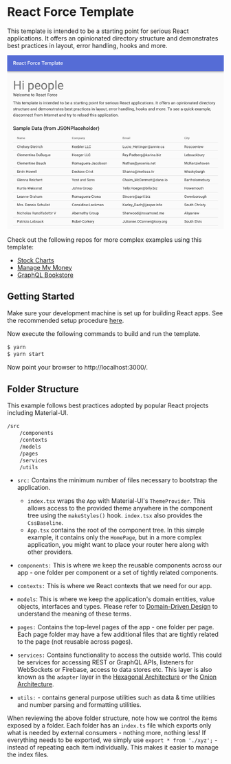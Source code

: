 # React Force Template

This template is intended to be a starting point for serious React applications.
It offers an opinionated directory structure and demonstrates best practices in
layout, error handling, hooks and more.

![Screen Shot](assets/screen-shot.png)

Check out the following repos for more complex examples using this template:

-   [Stock Charts](https://github.com/nareshbhatia/stock-charts)
-   [Manage My Money](https://github.com/nareshbhatia/manage-my-money)
-   [GraphQL Bookstore](https://github.com/nareshbhatia/graphql-bookstore)

## Getting Started

Make sure your development machine is set up for building React apps. See the
recommended setup procedure [here](./dev-machine-setup.md).

Now execute the following commands to build and run the template.

```bash
$ yarn
$ yarn start
```

Now point your browser to http://localhost:3000/.

## Folder Structure

This example follows best practices adopted by popular React projects including
Material-UI.

```
/src
    /components
    /contexts
    /models
    /pages
    /services
    /utils
```

-   `src:` Contains the minimum number of files necessary to bootstrap the
    application.

    -   `index.tsx` wraps the `App` with Material-UI's `ThemeProvider`. This
        allows access to the provided theme anywhere in the component tree using
        the `makeStyles()` hook. `index.tsx` also provides the `CssBaseline`.
    -   `App.tsx` contains the root of the component tree. In this simple
        example, it contains only the `HomePage`, but in a more complex
        application, you might want to place your router here along with other
        providers.

-   `components:` This is where we keep the reusable components across our app -
    one folder per component or a set of tightly related components.

-   `contexts:` This is where we React contexts that we need for our app.

-   `models`: This is where we keep the application's domain entities, value
    objects, interfaces and types. Please refer to
    [Domain-Driven Design](https://archfirst.org/domain-driven-design/) to
    understand the meaning of these terms.

-   `pages:` Contains the top-level pages of the app - one folder per page. Each
    page folder may have a few additional files that are tightly related to the
    page (not reusable across pages).

-   `services:` Contains functionality to access the outside world. This could
    be services for accessing REST or GraphQL APIs, listeners for WebSockets or
    Firebase, access to data stores etc. This layer is also known as the
    `adapter` layer in the
    [Hexagonal Architecture](http://alistair.cockburn.us/Hexagonal+architecture)
    or the
    [Onion Architecture](http://jeffreypalermo.com/blog/the-onion-architecture-part-1/).

-   `utils:` - contains general purpose utilities such as data & time utilities
    and number parsing and formatting utilities.

When reviewing the above folder structure, note how we control the items exposed
by a folder. Each folder has an `index.ts` file which exports only what is
needed by external consumers - nothing more, nothing less! If everything needs
to be exported, we simply use `export * from './xyz';` - instead of repeating
each item individually. This makes it easier to manage the index files.
